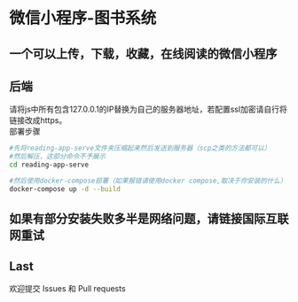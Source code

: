 # 微信小程序-图书系统
一个可以上传，下载，收藏，在线阅读的微信小程序
---
## 后端
请将js中所有包含127.0.0.1的IP替换为自己的服务器地址，若配置ssl加密请自行将链接改成https。  
部署步骤
```bash
#先将reading-app-serve文件夹压缩起来然后发送到服务器（scp之类的方法都可以）
#然后解压，这部分命令不予展示
cd reading-app-serve

#然后使用docker-compose部署（如果报错请使用docker compose,取决于你安装的什么）
docker-compose up -d --build
```
如果有部分安装失败多半是网络问题，请链接国际互联网重试
---
## Last
欢迎提交 Issues 和 Pull requests
